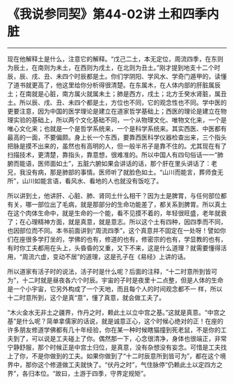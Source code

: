 # 《我说参同契》第44-02讲 土和四季内脏

------

现在他解释土是什么，注意它的解释。“戊己二土，本无定位，周流四季，在东则为辰土，在南则为未土，在西则为戌土，在北则为丑土。”刚才提到地支十二个时辰，辰、戌、丑、未四个时辰都是土。你们学阴阳、学风水、学奇门遁甲的，读懂了道书就更高了，他这里给你分析得很清楚。在东属木，在人体内部的肝脏属辰土；在南就是心脏，南方属火就属未土；肺是西方，戌土；北方壬癸水肾脏，属丑土。所以辰、戌、丑、未四个都是土，方位也不同，它的观念性也不同。学中医的更要注意，因为中国的医学理论是建立在道家哲学基础上；西医的理论是建立在物理实验的基础上，所以两个文化基础不同，一个从物理文化、唯物文化来，一个是唯心文化来；也就是一个是哲学系统来，一个是科学系统来。其实西医、中医都有最高的一面，不要偏颇。身上长一个东西，要靠西医科学仪器检查出来，三个指头把脉是摸不出来的，虽然也有高明的人，但一般半吊子是靠不住的。尤其现在有了扫描技术，更清楚，靠指头，靠意想，很难准的。所以中国人有四句俗话一一“肺腑而能语，医师面如土”，五脏六腑如果会讲话的话，那个肝在里头讲话了：老兄，我没有病，那是肺部的事情。医师听了就脸色如土。“山川而能言，葬师食无所”，山川如能言语，看风水、看地的人也就没有饭吃了。

所以讲到土，他讲肝、心脏、肺、肾同土什么相干？因为土是脾胃，与任何部位都有关，哪一部位出了毛病，就是那部分的生命功能差了，都关系到脾胃。所以真土在这个肉体生命中，就是生命的一个能，看不见摸不着的，年轻很旺盛，老年就衰了；在心理精神方面，就是真意，就是意志。所以这个土有四种，因四季而不同，也因部位而不同。本书前面讲到“周流四季”，这个真意并不固定在一处呀！譬如你们在座很多学打坐的，学佛的也有，修道的也有，修密宗的也有，学显教的也有，有时你工夫都用在头上，头昏昏的又重，又下不来，这是什么道理？就需要懂得活用，“周流六虚，变动不居”的道理，这是孔子在《易经》上讲的话。

所以道家有活子时的说法，活子时是什么呢？后面的注释，“十二时意所到皆可为”，十二时就是昼夜各六个时辰。宇宙的子时是夜里十二点整，但是人体的生命是一个小宇宙，它另外构成了一个天地，而且每个人的时间观念都不一 样，所以十二时意所到，这个是真“意”，懂了真意，就会做工夫了。

“木火金水无非土之疆界，作丹之时，赖此土以立中宫之基。”这就是真意。“中宫之基”是什么呢？简单拿儒家的话说，就是诚意正心，这个时候心绝对的正！在座的许多朋友修道学佛都有几十年经验，你在某一种时候瞎猫撞到死老鼠，不是你的工夫到了，可以说是工夫碰上了你。偶然那一下，心念很清净，身体也很端正，非常宁静舒服，那个时候正是中宫土归位，是真意，没有杂想没有妄念。可惜是工夫找上了你，不是你做到的工夫。如果你做到了“十二时辰意所到皆可为”，都在这个境界中，那你这个修道做工夫就快了。“伏丹之时”，气住脉停“仍赖此土以定四方之界”，各归本位。“故曰，土游于四季，守界定规矩”。